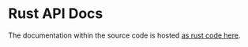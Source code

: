 # Rust API Docs

The documentation within the source code is hosted <a href="../_rustdoc/docbrown_core/index.html">as rust code here</a>. 
